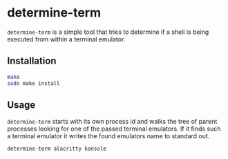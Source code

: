 # determine-term

`determine-term` is a simple tool that tries to determine if a shell is
being executed from within a terminal emulator.

## Installation

```sh
make
sudo make install
```


## Usage

`determine-term` starts with its own process id and walks the tree of
parent processes looking for one of the passed terminal emulators. If it
finds such a terminal emulator it writes the found emulators name to
standard out.

```sh
determine-term alacritty konsole
```
